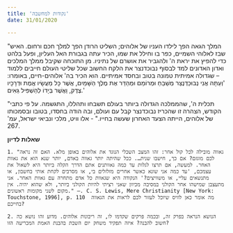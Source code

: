```yaml
---
title: 'נקודות למחשבה'
date: 31/01/2020

---
```


"המלך הגאה הפך לילדו העניו של אלוהים; השליט הרודן הפך למלך חכם ורחום. האיש שבז לאלוהי השמיים, כפר בו וחילל את שמו, הכיר עתה בגבורת האל העליון, ופעל בלהט כדי להפיץ את יראת ה' ולהגביר את אושרם של נתיניו. מן התוכחה שקיבל ממלך המלכים ואדון האדונים למד לבסוף נבוכדנצר את הלקח החשוב שכל שליטי העולם חייבים ללמוד – שגדולה אמיתית טמונה בטוב ובחסד אמיתיים. הוא הכיר בה' אלוהים-חיים, באומרו: 'וְעַתָּה אֲנִי נְבוּכַדְנֶצַּר מְשַׁבֵּחַ וּמְרוֹמֵם וּמְהַדֵּר אֶת מֶלֶךְ הַשָּׁמַיִם, אֲשֶׁר כָּל מַעֲשָׂיו אֱמֶת וּדְרָכָיו צֶדֶק, וַאֲשֶׁר בְּיָדוֹ לְהַשְׁפִּיל גֵּאִים.' 

"תכלית ה', שהממלכה הגדולה ביותר בעולם תשבחו ותהללו, התגשמה. על פי כתבי הקודש, הצהרה זו שהכריז נבוכדנצר קבל עם ועולם, ובה הודה בחסדו, בטובו ובסמכותו של אלוהים, הייתה הצעד האחרון שעשה בחייו." - אלו וויט, מלכי ונביאי ישראל, עמ' 267.

**שאלות לדיון**

`1.	"גאווה מובילה לכל קול אחר: זהו המצב השכלי הנוגד את אלוהים באופן מלא. האם זה נראה לכם מוגזם? אם כך, חישבו שנית…. ככל שהיתה יותר גאווה באדם, יותר שנא הוא את גאוות האחר. למעשה, אם תרצו לגלות עד כמה גאוותנים אתם הדרך הקלה ביותר היא לשאול את עצמכם, 'עד כמה אני שונא כאשר אחרים מזלזלים בי, או מסרבים לקחת אותי בחשבון, או מתנשאים עליי, או משוויצים?' הנקודה היא שגאוות כל אדם מתחרה עם גאוות האחר. אני מתעצבן שמישהו אחר הקולני במסיבה מכיוון שאני רציתי להיות הקולני ביותר, ולא שהוא יהיה. אין מקום לשני מקומות ראשונים." —. C. S. Lewis, Mere Christianity [New York: Touchstone, 1996], p. 110  מה אומר כאן לוויס שיוכל לעזור לכם לראות את הגאווה בחייכם?`

`2.	הנושא הנראה בפרק זה, ובכמה פרקים שקדמו לו, זה ריבונות אלוהים. מדוע זהו נושא כה חשוב להבנה? איזה תפקיד משחק יום השבת בהבנת האמת המכריעה הזו?`
